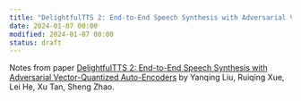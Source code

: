 ```yaml
---
title: "DelightfulTTS 2: End-to-End Speech Synthesis with Adversarial Vector-Quantized Auto-Encoders"
date: 2024-01-07 00:00
modified: 2024-01-07 00:00
status: draft
---
```


Notes from paper [DelightfulTTS 2: End-to-End Speech Synthesis with Adversarial Vector-Quantized Auto-Encoders](https://arxiv.org/abs/2207.04646) by Yanqing Liu, Ruiqing Xue, Lei He, Xu Tan, Sheng Zhao.

